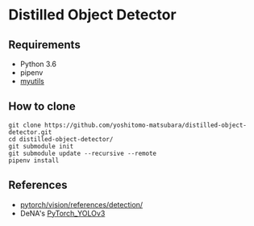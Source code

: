 # Distilled Object Detector

## Requirements
- Python 3.6
- pipenv
- [myutils](https://github.com/yoshitomo-matsubara/myutils)

## How to clone
```
git clone https://github.com/yoshitomo-matsubara/distilled-object-detector.git
cd distilled-object-detector/
git submodule init
git submodule update --recursive --remote
pipenv install
```


## References
-  [pytorch/vision/references/detection/](https://github.com/pytorch/vision/tree/master/references/detection)
- DeNA's [PyTorch_YOLOv3](https://github.com/DeNA/PyTorch_YOLOv3)